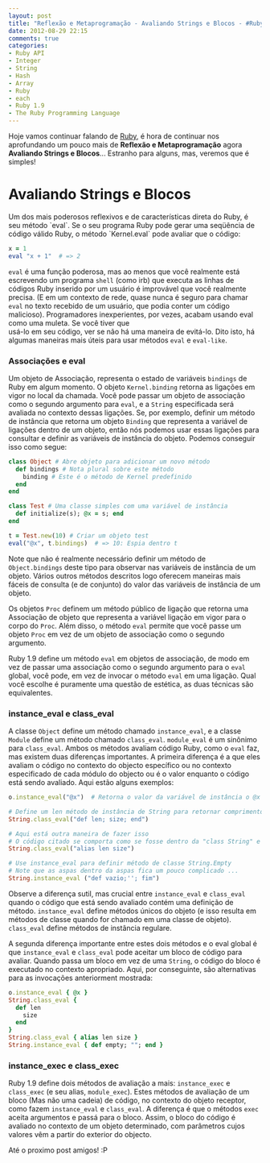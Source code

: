 ```yaml
---
layout: post
title: "Reflexão e Metaprogramação - Avaliando Strings e Blocos - #Ruby 1.9 - Part II"
date: 2012-08-29 22:15
comments: true
categories:  
- Ruby API
- Integer
- String
- Hash
- Array
- Ruby
- each
- Ruby 1.9
- The Ruby Programming Language
---
```


<p>Hoje vamos continuar falando de <a href="http://www.ruby-doc.org/core-1.9.2/">Ruby</a>, é hora de continuar nos aprofundando um pouco mais de
<b>Reflexão e Metaprogramação</b> agora <b>Avaliando Strings e Blocos</b>... Estranho para alguns, mas, veremos que é simples!</p>

<h1>Avaliando Strings e Blocos</h1>
<!-- more -->
Um dos mais poderosos reflexivos e de características direta do Ruby, é seu método `eval`. Se o seu programa Ruby pode gerar uma seqüência de código
válido Ruby, o método `Kernel.eval` pode avaliar que o código:

``` ruby Kernel.eval
x = 1
eval "x + 1"  # => 2
```

`eval` é uma função poderosa, mas ao menos que você realmente está escrevendo um programa `shell` (como irb) que executa as linhas de códigos Ruby
inserido por um usuário é improvável que você realmente precisa. (E em um contexto de rede, quase nunca é seguro para chamar `eval` no texto recebido
de um usuário, que podia conter um código malicioso). Programadores inexperientes, por vezes, acabam usando eval como uma muleta. Se você tiver que  
usá-lo em seu código, ver se não há uma maneira de evitá-lo. Dito isto, há algumas maneiras mais úteis para usar métodos `eval` e `eval-like`.

<h3>Associações e eval</h3>

Um objeto de Associação, representa o estado de variáveis `bindings` de Ruby em algum momento. O objeto `Kernel.binding` retorna as ligações em vigor
no local da chamada. Você pode passar um objeto de associação como o segundo argumento para `eval`, e a `String` especificada será avaliada no 
contexto dessas ligações. Se, por exemplo, definir um método de instância que retorna um objeto `Binding` que representa a variável de ligações
dentro de um objeto, então nós podemos usar essas ligações para consultar e definir as variáveis de instância do objeto. Podemos conseguir isso como segue:

``` ruby Binding
class Object # Abre objeto para adicionar um novo método
  def bindings # Nota plural sobre este método
    binding # Este é o método de Kernel predefinido
  end
end

class Test # Uma classe simples com uma variável de instância
  def initialize(s); @x = s; end
end

t = Test.new(10) # Criar um objeto test
eval("@x", t.bindings)  # => 10: Espia dentro t
```

Note que não é realmente necessário definir um método de `Object.bindings` deste tipo para observar nas variáveis de instância de um objeto. Vários
outros métodos descritos logo oferecem maneiras mais fáceis de consulta (e de conjunto) do valor das variáveis de instância de um objeto.

Os objetos `Proc` definem um método público de ligação que retorna uma Associação de objeto que representa a variável ligação em vigor para o corpo
do `Proc`. Além disso, o método `eval` permite que você passe um objeto `Proc` em vez de um objeto de associação como o segundo argumento.

Ruby 1.9 define um método `eval` em objetos de associação, de modo em vez de passar uma associação como o segundo argumento para o `eval` global, 
você pode, em vez de invocar o método `eval` em uma ligação. Qual você escolhe é puramente uma questão de estética, as duas técnicas são equivalentes.


<h3>instance_eval e class_eval</h3>

A classe `Object` define um método chamado `instance_eval`, e a classe `Module` define um método chamado `class_eval`. `module_eval` é um sinônimo
para `class_eval`. Ambos os métodos avaliam código Ruby, como o `eval` faz, mas existem duas diferenças importantes. A primeira diferença é a que eles
avaliam o código no contexto do objecto específico ou no contexto especificado de cada módulo do objecto ou é o valor enquanto o código está sendo 
avaliado. Aqui estão alguns exemplos:

``` ruby instance_eval e class_eval
o.instance_eval("@x")  # Retorna o valor da variável de instância o @x

# Define um len método de instância de String para retornar comprimento da String
String.class_eval("def len; size; end")

# Aqui está outra maneira de fazer isso
# O código citado se comporta como se fosse dentro da "class String" e "end"
String.class_eval("alias len size")

# Use instance_eval para definir método de classe String.Empty
# Note que as aspas dentro da aspas fica um pouco complicado ...
String.instance_eval ("def vazio;''; fim")
```

Observe a diferença sutil, mas crucial entre `instance_eval` e `class_eval` quando o código que está sendo avaliado contém uma definição de método.
`instance_eval` define métodos únicos do objeto (e isso resulta em métodos de classe quando for chamado em uma classe de objeto). `class_eval` define métodos de instância regulare.

A segunda diferença importante entre estes dois métodos e o eval global é que `instance_eval` e `class_eval` pode aceitar um bloco de código para 
avaliar. Quando passa um bloco em vez de uma `String`, o código do bloco é executado no contexto apropriado. Aqui, por conseguinte, são alternativas
para as invocações anteriorment mostrada:

``` ruby instance_eval e class_eval
o.instance_eval { @x }
String.class_eval {
  def len
    size
  end
}
String.class_eval { alias len size }
String.instance_eval { def empty; ""; end }
```

<h3>instance_exec e class_exec</h3>

Ruby 1.9 define dois métodos de avaliação a mais: `instance_exec` e `class_exec` (e seu alias, `module_exec`). Estes métodos de avaliação de um bloco 
(Mas não uma cadeia) de código, no contexto do objeto receptor, como fazem `instance_eval` e `class_eval`. A diferença é que o métodos `exec` aceita
argumentos e passá para o bloco. Assim, o bloco do código é avaliado no contexto de um objeto determinado, com parâmetros cujos valores vêm a partir
do exterior do objecto.

Até o proximo post amigos! :P